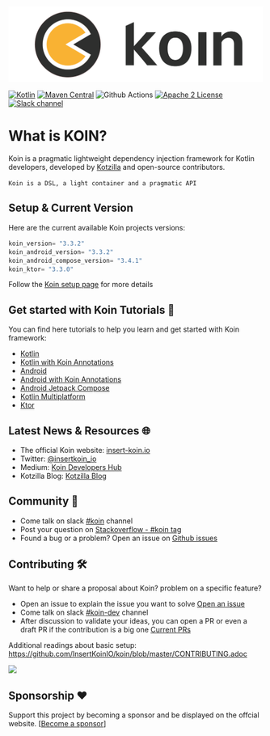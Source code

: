 ![logo](./docs/img/koin_main_logo.png)

[![Kotlin](https://img.shields.io/badge/Kotlin-1.7.21-blue.svg?style=flat&logo=kotlin)](https://kotlinlang.org)
[![Maven Central](https://img.shields.io/maven-central/v/io.insert-koin/koin-core)](https://mvnrepository.com/artifact/io.insert-koin/koin-core)
![Github Actions](https://github.com/InsertKoinIO/koin/actions/workflows/build.yml/badge.svg)
[![Apache 2 License](https://img.shields.io/github/license/InsertKoinIO/koin)](https://github.com/InsertKoinIO/koin/blob/main/LICENSE.txt)
[![Slack channel](https://img.shields.io/badge/Chat-Slack-orange.svg?style=flat&logo=slack)](https://kotlinlang.slack.com/messages/koin/)


# What is KOIN?
 
Koin is a pragmatic lightweight dependency injection framework for Kotlin developers, developed by [Kotzilla]() and open-source contributors.

`Koin is a DSL, a light container and a pragmatic API`


## Setup & Current Version

Here are the current available Koin projects versions:

```groovy
koin_version= "3.3.2"
koin_android_version= "3.3.2"
koin_android_compose_version= "3.4.1"
koin_ktor= "3.3.0"
```

Follow the [Koin setup page](https://insert-koin.io/docs/setup/v3.2) for more details


## Get started with Koin Tutorials 🚀

You can find here tutorials to help you learn and get started with Koin framework:
- [Kotlin](https://insert-koin.io/docs/quickstart/kotlin)
- [Kotlin with Koin Annotations](https://insert-koin.io/docs/quickstart/kotlin-annotations)
- [Android](https://insert-koin.io/docs/quickstart/android-viewmodel)
- [Android with Koin Annotations](https://insert-koin.io/docs/quickstart/android-annotations)
- [Android Jetpack Compose](https://insert-koin.io/docs/quickstart/android-compose)
- [Kotlin Multiplatform](https://insert-koin.io/docs/quickstart/kmm)
- [Ktor](https://insert-koin.io/docs/quickstart/ktor)

## Latest News & Resources 🌐
- The official Koin website: [insert-koin.io](https://insert-koin.io)
- Twitter: [@insertkoin_io](https://twitter.com/insertkoin_io)
- Medium: [Koin Developers Hub](https://medium.com/koin-developers)
- Kotzilla Blog: [Kotzilla Blog](https://blog.kotzilla.io/)

## Community 💬

- Come talk on slack [#koin](https://kotlinlang.slack.com/?redir=%2Fmessages%2Fkoin) channel
- Post your question on [Stackoverflow - #koin tag](https://stackoverflow.com/questions/tagged/koin)
- Found a bug or a problem? Open an issue on [Github issues](https://github.com/InsertKoinIO/koin/issues)

## Contributing 🛠

Want to help or share a proposal about Koin? problem on a specific feature? 

- Open an issue to explain the issue you want to solve [Open an issue](https://github.com/InsertKoinIO/koin/issues)
- Come talk on slack [#koin-dev](https://kotlinlang.slack.com/?redir=%2Fmessages%2Fkoin-dev) channel
- After discussion to validate your ideas, you can open a PR or even a draft PR if the contribution is a big one [Current PRs](https://github.com/InsertKoinIO/koin/pulls)

Additional readings about basic setup: https://github.com/InsertKoinIO/koin/blob/master/CONTRIBUTING.adoc

<a href="https://github.com/InsertKoinIO/koin/graphs/contributors"><img src="https://opencollective.com/koin/contributors.svg?width=890&button=false" /></a>

## Sponsorship ❤️

Support this project by becoming a sponsor and be displayed on the offcial website. [[Become a sponsor](https://opencollective.com/koin#sponsor)]
